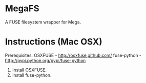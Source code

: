 MegaFS
======

A FUSE filesystem wrapper for Mega.


Instructions (Mac OSX)
=====================

Prerequisites:
    OSXFUSE     - http://osxfuse.github.com/
    fuse-python - http://pypi.python.org/pypi/fuse-python

1. Install OSXFUSE.
2. Install fuse-python.


